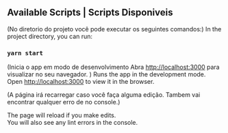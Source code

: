 ## Available Scripts | Scripts Disponiveis

(No diretorio do projeto você pode executar os seguintes comandos:)
In the project directory, you can run:

### `yarn start`

(Inicia o app em modo de desenvolvimento
Abra [http://localhost:3000](http://localhost:3000) para visualizar no seu navegador.
)
Runs the app in the development mode.<br />
Open [http://localhost:3000](http://localhost:3000) to view it in the browser.

(A página irá recarregar caso você faça alguma edição.
Tambem vai encontrar qualquer erro de no console.)

The page will reload if you make edits.<br />
You will also see any lint errors in the console.
